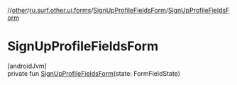 //[other](../../../index.md)/[ru.surf.other.ui.forms](../index.md)/[SignUpProfileFieldsForm](index.md)/[SignUpProfileFieldsForm](-sign-up-profile-fields-form.md)

# SignUpProfileFieldsForm

[androidJvm]\
private fun [SignUpProfileFieldsForm](-sign-up-profile-fields-form.md)(state: FormFieldState)
